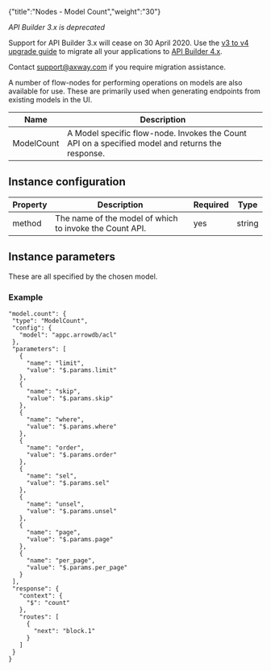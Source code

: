{"title":"Nodes - Model Count","weight":"30"}

*API Builder 3.x is deprecated*

Support for API Builder 3.x will cease on 30 April 2020. Use the [v3 to v4 upgrade guide](https://docs.axway.com/bundle/API_Builder_4x_allOS_en/page/api_builder_v3_to_v4_upgrade_guide.html) to migrate all your applications to [API Builder 4.x](https://docs.axway.com/bundle/API_Builder_4x_allOS_en/page/api_builder_getting_started_guide.html).

Contact [support@axway.com](mailto:support@axway.com) if you require migration assistance.

A number of flow-nodes for performing operations on models are also available for use. These are primarily used when generating endpoints from existing models in the UI.

| Name | Description |
| --- | --- |
| ModelCount | A Model specific flow-node. Invokes the Count API on a specified model and returns the response. |

## Instance configuration

| Property | Description | Required | Type |
| --- | --- | --- | --- |
| method | The name of the model of which to invoke the Count API. | yes | string |

## Instance parameters

These are all specified by the chosen model.

### Example

```
"model.count": {
 "type": "ModelCount",
 "config": {
   "model": "appc.arrowdb/acl"
 },
 "parameters": [
   {
     "name": "limit",
     "value": "$.params.limit"
   },
   {
     "name": "skip",
     "value": "$.params.skip"
   },
   {
     "name": "where",
     "value": "$.params.where"
   },
   {
     "name": "order",
     "value": "$.params.order"
   },
   {
     "name": "sel",
     "value": "$.params.sel"
   },
   {
     "name": "unsel",
     "value": "$.params.unsel"
   },
   {
     "name": "page",
     "value": "$.params.page"
   },
   {
     "name": "per_page",
     "value": "$.params.per_page"
   }
 ],
 "response": {
   "context": {
     "$": "count"
   },
   "routes": [
     {
       "next": "block.1"
     }
   ]
 }
}
```

